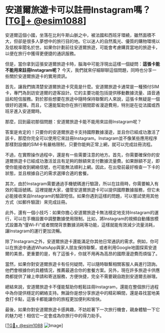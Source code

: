 # 安道爾旅遊卡可以註冊Instagram嗎？[[TG💪+ @esim1088](https://t.me/s/esim1088)]

安道爾這個小國，坐落在比利牛斯山脈之中，被法國和西班牙環繞，雖然面積不大，但卻是很多人夢想中的旅行目的地。它以迷人的自然風光、優質的購物環境以及低稅率聞名於世。如果你計劃前往安道爾旅遊，可能會考慮購買當地的旅遊卡，以便在旅行中獲得更便捷的通訊服務。

但是，當你拿到這張安道爾旅遊卡時，腦海中可能浮現出這樣一個疑問：**這張卡能不能用來註冊Instagram呢？** 今天，我們就來仔細聊聊這個問題，同時也分享一些關於安道爾旅遊卡的實用資訊。

首先，讓我們搞清楚安道爾旅遊卡究竟是什麼。安道爾旅遊卡通常是一種預付SIM卡，專門為到訪安道爾的遊客設計。它的主要功能包括提供移動數據流量、語音通話和短信服務。對於那些想要在旅途中隨時保持聯繫的人來說，這張卡無疑是一個很好的選擇。而且，它還能幫助你在旅行期間節省漫遊費用，特別是在從法國或西班牙進入安道爾時。

那麼，回到最初那個問題：安道爾旅遊卡能不能用來註冊Instagram呢？

答案是肯定的！只要你的安道爾旅遊卡支持國際數據漫遊，並且你已經成功激活了該卡，那麼你完全可以使用它來註冊Instagram。Instagram並不像某些應用程序那樣對設備的SIM卡有嚴格限制，只要你能夠正常上網，就可以完成註冊流程。

不過，在實際操作過程中，還是有一些需要注意的地方。首先，你需要確保你的安道爾旅遊卡已經成功激活並且有足夠的餘額來支付數據流量費。如果餘額不足，即使你能接收到網絡信號，也可能無法順利上網。因此，在出發前最好檢查一下卡的狀態，並且根據自己的需求選擇合適的套餐。

其次，由於Instagram需要通過手機號碼進行驗證，所以在註冊時，你需要輸入有效的電話號碼。這裡提醒大家，儘管安道爾旅遊卡可以提供國際數據服務，但它未必能接收來自Instagram的驗證短信。如果你遇到這樣的問題，可以嘗試使用其他方式（如郵件驗證）來完成註冊。

此外，還有一個小技巧：如果你擔心安道爾旅遊卡無法穩定地支持Instagram的運行，可以在手機設置中調整數據使用限制。比如，將Instagram的視頻自動播放模式設置為“僅Wi-Fi”或者關閉背景數據消耗等功能，這樣就能有效減少流量消耗，讓Instagram的運行更加流暢。

除了Instagram之外，安道爾旅遊卡還能滿足你其他日常通訊的需求。例如，你可以在旅途中通過WhatsApp與家人朋友保持聯繫，或者利用Google地圖探索安道爾的美景。更重要的是，有了這張卡，你就不用再為高昂的國際漫遊費而煩惱了。

當然，如果你對安道爾旅遊卡有任何疑問，可以隨時聯繫相關客服人員進行諮詢。他們會根據你的具體情況，推薦最適合你的套餐方案。另外，現在許多旅遊卡供應商都提供了線上申請和寄送服務，方便快捷，完全不需要親自跑到安道爾去辦理。

總結來說，安道爾旅遊卡不僅能幫助你輕鬆註冊Instagram，還能在整個旅行過程中為你提供穩定的網絡支持。無論你是想分享旅途中的精彩瞬間，還是尋找當地美食打卡點，這張卡都能讓你的旅程更加便利和愉快。

最後，如果你對安道爾旅遊卡感興趣，不妨趁著下一次旅行機會，親身體驗一下它的魅力吧！相信它一定會成為你旅行中的得力助手。

[[TG💪+ @esim1088](https://t.me/s/esim1088) ![Image](https://i.postimg.cc/4NQfJmqS/Snipaste-2025-05-13-00-14-12.png)]